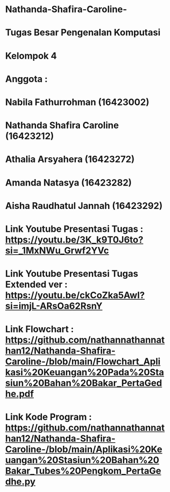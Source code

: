 # Nathanda-Shafira-Caroline-
# Tugas Besar Pengenalan Komputasi 
# Kelompok 4
# Anggota :
# Nabila Fathurrohman	 		      (16423002)
# Nathanda Shafira Caroline 		(16423212)
# Athalia Arsyahera 			      (16423272)
# Amanda Natasya 			          (16423282)
# Aisha Raudhatul Jannah 		    (16423292)
# Link Youtube Presentasi Tugas : https://youtu.be/3K_k9T0J6to?si=_1MxNWu_Grwf2YVc
# Link Youtube Presentasi Tugas Extended ver : https://youtu.be/ckCoZka5AwI?si=imjL-ARsOa62RsnY
# Link Flowchart : https://github.com/nathannathannathan12/Nathanda-Shafira-Caroline-/blob/main/Flowchart_Aplikasi%20Keuangan%20Pada%20Stasiun%20Bahan%20Bakar_PertaGedhe.pdf
# Link Kode Program : https://github.com/nathannathannathan12/Nathanda-Shafira-Caroline-/blob/main/Aplikasi%20Keuangan%20Stasiun%20Bahan%20Bakar_Tubes%20Pengkom_PertaGedhe.py

